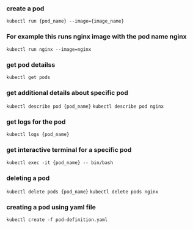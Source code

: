 ### create a pod

`kubectl run {pod_name} --image={image_name}`

### For example this runs nginx image with the pod name nginx

`kubectl run nginx --image=nginx`

### get pod detailss

`kubectl get pods`

### get additional details about specific pod

`kubectl describe pod {pod_name}`
`kubectl describe pod nginx`

### get logs for the pod

`kubectl logs {pod_name}`

### get interactive terminal for a specific pod

`kubectl exec -it {pod_name} -- bin/bash`

### deleting a pod

`kubectl delete pods {pod_name}`
`kubectl delete pods nginx`

### creating a pod using yaml file

`kubectl create -f pod-definition.yaml`